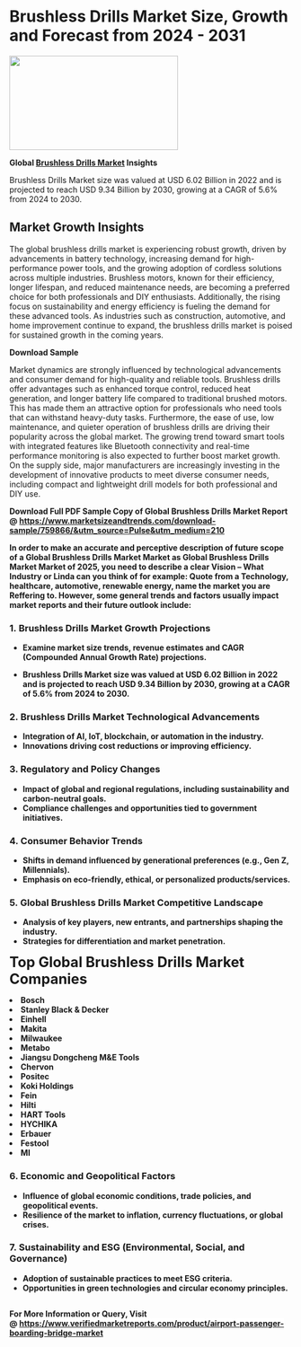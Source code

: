 <H1>Brushless Drills Market Size, Growth and Forecast from 2024 - 2031</H1><img class="aligncenter size-medium wp-image-584254" src="https://thirdeyenews.in/wp-content/uploads/2024/09/Global-Market-Research-300x168.jpeg" alt="" width="300" height="168" /><p><strong>Global&nbsp;<a href="https://www.marketsizeandtrends.com/download-sample/759866/&amp;utm_source=Pulse&amp;utm_medium=210">Brushless Drills Market</a> Insights</strong></p><p>Brushless Drills Market size was valued at USD 6.02 Billion in 2022 and is projected to reach USD 9.34 Billion by 2030, growing at a CAGR of 5.6% from 2024 to 2030.</p><p><h2>Market Growth Insights</h2> <p>The global brushless drills market is experiencing robust growth, driven by advancements in battery technology, increasing demand for high-performance power tools, and the growing adoption of cordless solutions across multiple industries. Brushless motors, known for their efficiency, longer lifespan, and reduced maintenance needs, are becoming a preferred choice for both professionals and DIY enthusiasts. Additionally, the rising focus on sustainability and energy efficiency is fueling the demand for these advanced tools. As industries such as construction, automotive, and home improvement continue to expand, the brushless drills market is poised for sustained growth in the coming years.</p> <p><strong>Download Sample</strong></p> <p>Market dynamics are strongly influenced by technological advancements and consumer demand for high-quality and reliable tools. Brushless drills offer advantages such as enhanced torque control, reduced heat generation, and longer battery life compared to traditional brushed motors. This has made them an attractive option for professionals who need tools that can withstand heavy-duty tasks. Furthermore, the ease of use, low maintenance, and quieter operation of brushless drills are driving their popularity across the global market. The growing trend toward smart tools with integrated features like Bluetooth connectivity and real-time performance monitoring is also expected to further boost market growth. On the supply side, major manufacturers are increasingly investing in the development of innovative products to meet diverse consumer needs, including compact and lightweight drill models for both professional and DIY use. <p><strong></p><p><span class=""><strong>Download Full PDF Sample Copy of Global Brushless Drills Market Report</strong> @ <a href="https://www.marketsizeandtrends.com/download-sample/759866/&amp;utm_source=Pulse&amp;utm_medium=210" target="_blank">https://www.marketsizeandtrends.com/download-sample/759866/&amp;utm_source=Pulse&amp;utm_medium=210</a></span></p><p>In order to make an accurate and perceptive description of future scope of a Global&nbsp;Brushless Drills Market Market as Global&nbsp;Brushless Drills Market Market of 2025, you need to describe a clear Vision &ndash; What Industry or Linda can you think of for example: Quote from a Technology, healthcare, automotive, renewable energy, name the market you are Reffering to. However, some general trends and factors usually impact market reports and their future outlook include:</p><h3>1.&nbsp;<strong>Brushless Drills Market Growth Projections</strong></h3><ul><li>Examine market size trends, revenue estimates and CAGR (Compounded Annual Growth Rate) projections.</li><li><p>Brushless Drills Market size was valued at USD 6.02 Billion in 2022 and is projected to reach USD 9.34 Billion by 2030, growing at a CAGR of 5.6% from 2024 to 2030.</p></li></ul><h3>2.&nbsp;<strong>Brushless Drills Market Technological Advancements</strong></h3><ul><li>Integration of AI, IoT, blockchain, or automation in the industry.</li><li>Innovations driving cost reductions or improving efficiency.</li></ul><h3>3.&nbsp;<strong>Regulatory and Policy Changes</strong></h3><ul><li>Impact of global and regional regulations, including sustainability and carbon-neutral goals.</li><li>Compliance challenges and opportunities tied to government initiatives.</li></ul><h3>4.&nbsp;<strong>Consumer Behavior Trends</strong></h3><ul><li>Shifts in demand influenced by generational preferences (e.g., Gen Z, Millennials).</li><li>Emphasis on eco-friendly, ethical, or personalized products/services.</li></ul><h3>5.&nbsp;<strong>Global Brushless Drills Market Competitive Landscape</strong></h3><ul><li>Analysis of key players, new entrants, and partnerships shaping the industry.</li><li>Strategies for differentiation and market penetration.</li></ul><p data-pm-slice="1 1 []"><span style="color: inherit; font-family: inherit; font-size: 25px;">Top Global Brushless Drills Market Companies</span></p><div class="" data-test-id=""><p><li>Bosch</li><li> Stanley Black & Decker</li><li> Einhell</li><li> Makita</li><li> Milwaukee</li><li> Metabo</li><li> Jiangsu Dongcheng M&E Tools</li><li> Chervon</li><li> Positec</li><li> Koki Holdings</li><li> Fein</li><li> Hilti</li><li> HART Tools</li><li> HYCHIKA</li><li> Erbauer</li><li> Festool</li><li> MI</li></p></div><h3>6.&nbsp;<strong>Economic and Geopolitical Factors</strong></h3><ul><li>Influence of global economic conditions, trade policies, and geopolitical events.</li><li>Resilience of the market to inflation, currency fluctuations, or global crises.</li></ul><h3>7.&nbsp;<strong>Sustainability and ESG (Environmental, Social, and Governance)</strong></h3><ul><li>Adoption of sustainable practices to meet ESG criteria.</li><li>Opportunities in green technologies and circular economy principles.</li></ul><h2><strong style="font-size: 14px;">For More Information or Query, Visit @&nbsp;</strong><a style="background-color: #ffffff; font-size: 14px;" href="https://www.marketsizeandtrends.com/report/brushless-drills-market/" target="_blank">https://www.verifiedmarketreports.com/product/airport-passenger-boarding-bridge-market</a></h2>
